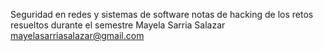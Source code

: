 Seguridad en redes y sistemas de software
notas de hacking de los retos resueltos durante el semestre 
Mayela Sarria Salazar
mayelasarriasalazar@gmail.com